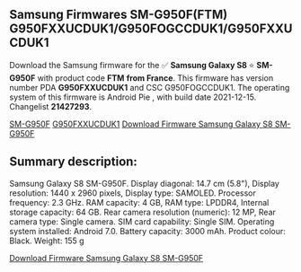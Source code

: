 <h2>Samsung Firmwares SM-G950F(FTM) G950FXXUCDUK1/G950FOGCCDUK1/G950FXXUCDUK1</h2>
Download the Samsung firmware for the ✅ <strong>Samsung Galaxy S8 </strong> ⭐ <strong>SM-G950F</strong> with product code <strong>FTM</strong> <strong> from France</strong>. This firmware has version number PDA <strong>G950FXXUCDUK1</strong> and CSC G950FOGCCDUK1. The operating system of this firmware is Android Pie , with build date 2021-12-15. Changelist <strong>21427293</strong>.


[SM-G950F](https://samfirm.shop/samsung/model/SM-G950F)
[G950FXXUCDUK1](https://samfirm.shop/samsung/pda/G950FXXUCDUK1)
[Download Firmware Samsung Galaxy S8 SM-G950F](https://samfirm.shop/samsung/firmware/483105)
<h2>Summary description:</h2>
<p>Samsung Galaxy S8 SM-G950F. Display diagonal: 14.7 cm (5.8"), Display resolution: 1440 x 2960 pixels, Display type: SAMOLED. Processor frequency: 2.3 GHz. RAM capacity: 4 GB, RAM type: LPDDR4, Internal storage capacity: 64 GB. Rear camera resolution (numeric): 12 MP, Rear camera type: Single camera. SIM card capability: Single SIM. Operating system installed: Android 7.0. Battery capacity: 3000 mAh. Product colour: Black. Weight: 155 g</p>


[Download Firmware Samsung Galaxy S8 SM-G950F](https://samfirm.shop/samsung/firmware/483105)
